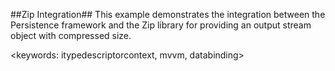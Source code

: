 ##Zip Integration##
This example demonstrates the integration between the Persistence framework and the Zip library for providing an output stream object with compressed size.

<keywords: itypedescriptorcontext, mvvm, databinding>